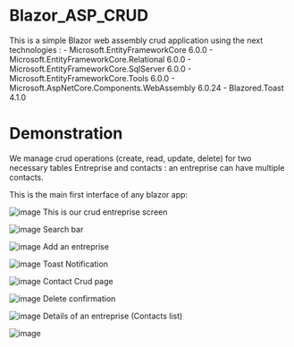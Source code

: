 # Blazor_ASP_CRUD
This is a simple Blazor web assembly  crud application using the next technologies :
    - Microsoft.EntityFrameworkCore 6.0.0
    - Microsoft.EntityFrameworkCore.Relational 6.0.0
    - Microsoft.EntityFrameworkCore.SqlServer 6.0.0
    - Microsoft.EntityFrameworkCore.Tools 6.0.0
    - Microsoft.AspNetCore.Components.WebAssembly 6.0.24
    - Blazored.Toast 4.1.0
# Demonstration
We manage crud operations (create, read, update, delete) for two necessary tables Entreprise and contacts : an entreprise can have multiple contacts.

This is the main first interface of any blazor app:

![image](https://github.com/anasssdasilva/Blazor_ASP_CRUD/assets/82340250/2ce918e8-9297-4c79-9de2-3d4e75a4003f)
This is our crud entreprise screen

![image](https://github.com/anasssdasilva/Blazor_ASP_CRUD/assets/82340250/cbfb316e-bea3-4725-aa8d-01330ec2b3c4)
Search bar 

![image](https://github.com/anasssdasilva/Blazor_ASP_CRUD/assets/82340250/5c1d91de-bc29-4d60-acd1-8603f88f3a55)
Add an entreprise

![image](https://github.com/anasssdasilva/Blazor_ASP_CRUD/assets/82340250/509b12e5-fe0a-4ad7-96cc-c03441820cd0)
Toast Notification

![image](https://github.com/anasssdasilva/Blazor_ASP_CRUD/assets/82340250/c3363cab-7558-4491-b8b4-92282ef4bf02)
Contact Crud page

![image](https://github.com/anasssdasilva/Blazor_ASP_CRUD/assets/82340250/4e65a475-d1a7-49bf-9d45-f84f6a9f3f93)
Delete confirmation

![image](https://github.com/anasssdasilva/Blazor_ASP_CRUD/assets/82340250/f001f342-34cd-4106-b692-c72d8adbf357)
Details of an entreprise (Contacts list)

![image](https://github.com/anasssdasilva/Blazor_ASP_CRUD/assets/82340250/b66f2e48-be32-4ccd-8dad-13af50596397)







